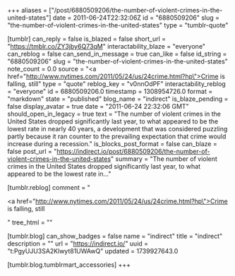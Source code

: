 +++
aliases = ["/post/6880509206/the-number-of-violent-crimes-in-the-united-states"]
date = 2011-06-24T22:32:06Z
id = "6880509206"
slug = "the-number-of-violent-crimes-in-the-united-states"
type = "tumblr-quote"

[tumblr]
can_reply = false
is_blazed = false
short_url = "https://tmblr.co/ZY3jby6Q73qM"
interactability_blaze = "everyone"
can_reblog = false
can_send_in_message = true
can_like = false
id_string = "6880509206"
slug = "the-number-of-violent-crimes-in-the-united-states"
note_count = 0.0
source = "<a href=\"http://www.nytimes.com/2011/05/24/us/24crime.html?hp\">Crime is falling, still</a>"
type = "quote"
reblog_key = "v0nnOdPF"
interactability_reblog = "everyone"
id = 6880509206.0
timestamp = 1308954726.0
format = "markdown"
state = "published"
blog_name = "indirect"
is_blaze_pending = false
display_avatar = true
date = "2011-06-24 22:32:06 GMT"
should_open_in_legacy = true
text = "The number of violent crimes in the United States dropped significantly last year, to what appeared to be the lowest rate in nearly 40 years, a development that was considered puzzling partly because it ran counter to the prevailing expectation that crime would increase during a recession."
is_blocks_post_format = false
can_blaze = false
post_url = "https://indirect.io/post/6880509206/the-number-of-violent-crimes-in-the-united-states"
summary = "The number of violent crimes in the United States dropped significantly last year, to what appeared to be the lowest rate in..."

[tumblr.reblog]
comment = "<p><a href=\"http://www.nytimes.com/2011/05/24/us/24crime.html?hp\">Crime is falling, still</a></p>"
tree_html = ""

[tumblr.blog]
can_show_badges = false
name = "indirect"
title = "indirect"
description = ""
url = "https://indirect.io/"
uuid = "t:PgyUJU3SA2Klwyt81UWAwQ"
updated = 1739927643.0

[tumblr.blog.tumblrmart_accessories]
+++

